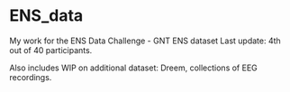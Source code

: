 # ENS_data
My work for the ENS Data Challenge - GNT ENS dataset
Last update: 4th out of 40 participants.

Also includes WIP on additional dataset: Dreem, collections of EEG recordings.
